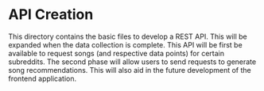 # API Creation

This directory contains the basic files to develop a REST API. This will be expanded when the data collection is complete. This API will be first be available to request songs (and respective data points) for certain subreddits. The second phase will allow users to send requests to generate song recommendations. This will also aid in the future development of the frontend application.